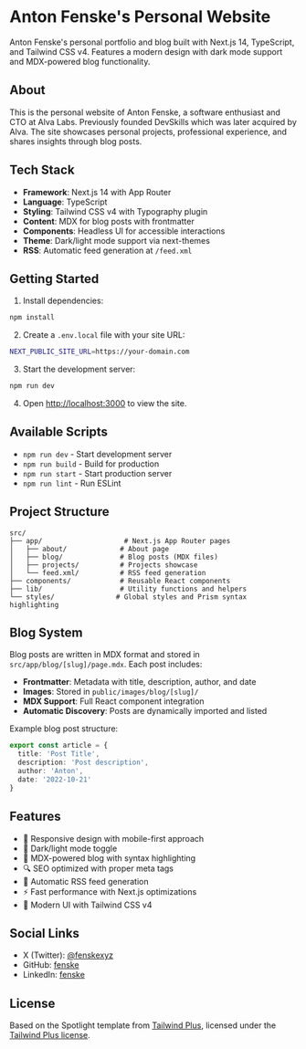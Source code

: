 # Anton Fenske's Personal Website

Anton Fenske's personal portfolio and blog built with Next.js 14, TypeScript, and Tailwind CSS v4. Features a modern design with dark mode support and MDX-powered blog functionality.

## About

This is the personal website of Anton Fenske, a software enthusiast and CTO at Alva Labs. Previously founded DevSkills which was later acquired by Alva. The site showcases personal projects, professional experience, and shares insights through blog posts.

## Tech Stack

- **Framework**: Next.js 14 with App Router
- **Language**: TypeScript
- **Styling**: Tailwind CSS v4 with Typography plugin
- **Content**: MDX for blog posts with frontmatter
- **Components**: Headless UI for accessible interactions
- **Theme**: Dark/light mode support via next-themes
- **RSS**: Automatic feed generation at `/feed.xml`

## Getting Started

1. Install dependencies:
```bash
npm install
```

2. Create a `.env.local` file with your site URL:
```bash
NEXT_PUBLIC_SITE_URL=https://your-domain.com
```

3. Start the development server:
```bash
npm run dev
```

4. Open [http://localhost:3000](http://localhost:3000) to view the site.

## Available Scripts

- `npm run dev` - Start development server
- `npm run build` - Build for production
- `npm run start` - Start production server
- `npm run lint` - Run ESLint

## Project Structure

```
src/
├── app/                    # Next.js App Router pages
│   ├── about/             # About page
│   ├── blog/              # Blog posts (MDX files)
│   ├── projects/          # Projects showcase
│   └── feed.xml/          # RSS feed generation
├── components/            # Reusable React components
├── lib/                   # Utility functions and helpers
└── styles/               # Global styles and Prism syntax highlighting
```

## Blog System

Blog posts are written in MDX format and stored in `src/app/blog/[slug]/page.mdx`. Each post includes:

- **Frontmatter**: Metadata with title, description, author, and date
- **Images**: Stored in `public/images/blog/[slug]/`
- **MDX Support**: Full React component integration
- **Automatic Discovery**: Posts are dynamically imported and listed

Example blog post structure:
```typescript
export const article = {
  title: 'Post Title',
  description: 'Post description',
  author: 'Anton',
  date: '2022-10-21'
}
```

## Features

- 📱 Responsive design with mobile-first approach
- 🌙 Dark/light mode toggle
- 📝 MDX-powered blog with syntax highlighting
- 🔍 SEO optimized with proper meta tags
- 📡 Automatic RSS feed generation
- ⚡ Fast performance with Next.js optimizations
- 🎨 Modern UI with Tailwind CSS v4

## Social Links

- X (Twitter): [@fenskexyz](https://x.com/fenskexyz)
- GitHub: [fenske](https://github.com/fenske)
- LinkedIn: [fenske](https://www.linkedin.com/in/fenske/)

## License

Based on the Spotlight template from [Tailwind Plus](https://tailwindcss.com/plus), licensed under the [Tailwind Plus license](https://tailwindcss.com/plus/license).
